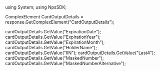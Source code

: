 using System;
using NpsSDK;

ComplexElement CardOutputDetails = response.GetComplexElement("CardOutputDetails");

cardOutputDetails.GetValue("ExpirationDate");
cardOutputDetails.GetValue("ExpirationYear");
cardOutputDetails.GetValue("ExpirationMonth");
cardOutputDetails.GetValue("HolderName");
cardOutputDetails.GetValue("IIN");
cardOutputDetails.GetValue("Last4");
cardOutputDetails.GetValue("MaskedNumber");
cardOutputDetails.GetValue("MaskedNumberAlternative");
